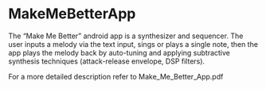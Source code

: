 # MakeMeBetterApp

The “Make Me Better” android app is a synthesizer and sequencer. The user inputs a melody via the text input, sings or plays a single note, then the app plays the melody back by auto-tuning and applying subtractive synthesis techniques (attack-release envelope, DSP filters).

For a more detailed description refer to Make_Me_Better_App.pdf
